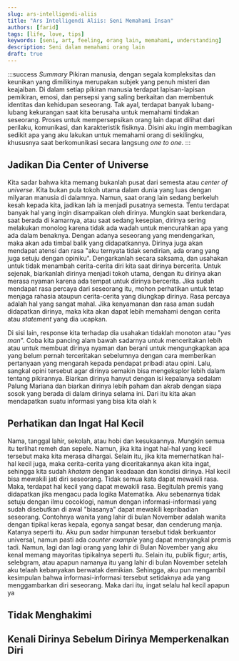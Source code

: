 ```yaml
---
slug: ars-intelligendi-aliis
title: "Ars Intelligendi Aliis: Seni Memahami Insan"
authors: [farid]
tags: [life, love, tips]
keywords: [seni, art, feeling, orang lain, memahami, understanding]
description: Seni dalam memahami orang lain
draft: true
---
```


:::success _Summary_
Pikiran manusia, dengan segala kompleksitas dan keunikan yang dimilikinya merupakan subjek yang penuh misteri dan keajaiban. Di dalam setiap pikiran manusia terdapat lapisan-lapisan pemikiran, emosi, dan persepsi yang saling berkaitan dan membentuk identitas dan kehidupan seseorang. Tak ayal, terdapat banyak lubang-lubang kekurangan saat kita berusaha untuk memahami tindakan seseorang. Proses untuk mempersepsikan orang lain dapat dilihat dari perilaku, komunikasi, dan karakteristik fisiknya. Disini aku ingin membagikan sedikit apa yang aku lakukan untuk memahami orang di sekilingku, khususnya saat berkomunikasi secara langsung _one to one_.
:::

## Jadikan Dia Center of Universe

Kita sadar bahwa kita memang bukanlah pusat dari semesta atau _center of universe_. Kita bukan pula tokoh utama dalam dunia yang luas dengan milyaran manusia di dalamnya. Namun, saat orang lain sedang berkeluh kesah kepada kita, jadikan lah ia menjadi pusatnya semesta. Tentu terdapat banyak hal yang ingin disampaikan oleh dirinya. Mungkin saat berkendara, saat berada di kamarnya, atau saat sedang kesepian, dirinya sering melakukan monolog karena tidak ada wadah untuk mencurahkan apa yang ada dalam benaknya. Dengan adanya seseorang yang mendengarkan, maka akan ada timbal balik yang didapatkannya. Dirinya juga akan mendapat atensi dan rasa "aku ternyata tidak sendirian, ada orang yang juga setuju dengan opiniku". Dengarkanlah secara saksama, dan usahakan untuk tidak menambah cerita-cerita diri kita saat dirinya bercerita. Untuk sejenak, biarkanlah dirinya menjadi tokoh utama, dengan itu dirinya akan merasa nyaman karena ada tempat untuk dirinya bercerita. Jika sudah mendapat rasa percaya dari seseorang itu, mohon perhatikan untuk tetap menjaga rahasia ataupun cerita-cerita yang diungkap dirinya. Rasa percaya adalah hal yang sangat mahal. Jika kenyamanan dan rasa aman sudah didapatkan dirinya, maka kita akan dapat lebih memahami dengan cerita atau _statement_ yang dia ucapkan.

Di sisi lain, response kita terhadap dia usahakan tidaklah monoton atau "_yes man_". Coba kita pancing alam bawah sadarnya untuk menceritakan lebih atau untuk membuat dirinya nyaman dan berani untuk mengungkapkan apa yang belum pernah terceritakan sebelumnya dengan cara memberikan pertanyaan yang mengarah kepada pendapat pribadi atau opini. Lalu, sangkal opini tersebut agar dirinya semakin bisa mengeksplor lebih dalam tentang pikirannya. Biarkan dirinya hanyut dengan isi kepalanya sedalam Palung Mariana dan biarkan dirinya lebih paham dan akrab dengan siapa sosok yang berada di dalam dirinya selama ini. Dari itu kita akan mendapatkan suatu informasi yang bisa kita olah k

## Perhatikan dan Ingat Hal Kecil

Nama, tanggal lahir, sekolah, atau hobi dan kesukaannya. Mungkin semua itu terlihat remeh dan sepele. Namun, jika kita ingat hal-hal yang kecil tersebut maka kita merasa dihargai. Selain itu, jika kita memerhatikan hal-hal kecil juga, maka cerita-cerita yang diceritakannya akan kita ingat, sehingga kita sudah _khatam_ dengan keadaaan dan kondisi dirinya. Hal kecil bisa mewakili jati diri seseorang. Tidak semua kata dapat mewakili rasa. Maka, terdapat hal kecil yang dapat mewakili rasa. Begitulah premis yang didapatkan jika mengacu pada logika Matematika. Aku sebenarnya tidak setuju dengan ilmu cocoklogi, namun dengan informasi-informasi yang sudah disebutkan di awal "biasanya" dapat mewakili kepribadian seseorang. Contohnya wanita yang lahir di bulan November adalah wanita dengan tipikal keras kepala, egonya sangat besar, dan cenderung manja. Katanya seperti itu. Aku pun sadar himpunan tersebut tidak berkuantor universal, namun pasti ada _counter example_ yang dapat menyangkal premis tadi. Namun, lagi dan lagi orang yang lahir di Bulan November yang aku kenal memang mayoritas tipikalnya seperti itu. Selain itu, publik figur; artis, selebgram, atau apapun namanya itu yang lahir di bulan November setelah aku telaah kebanyakan berwatak demikian. Sehingga, aku pun mengambil kesimpulan bahwa informasi-informasi tersebut setidaknya ada yang menggambarkan diri seseorang. Maka dari itu, ingat selalu hal kecil apapun ya

## Tidak Menghakimi

## Kenali Dirinya Sebelum Dirinya Memperkenalkan Diri
